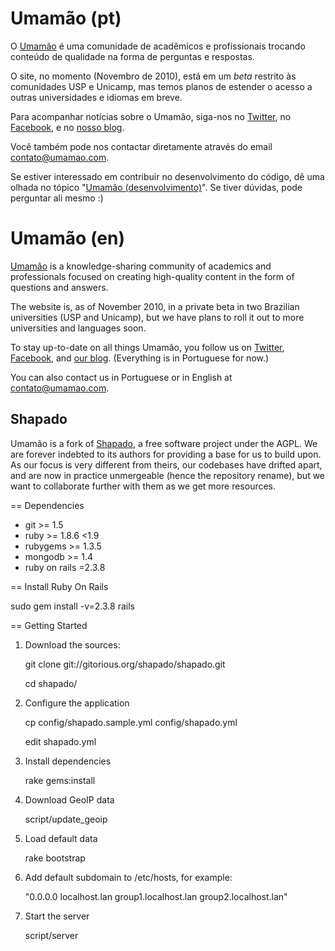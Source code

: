 # Umamão (pt)

O [Umamão](http://umamao.com) é uma comunidade de acadêmicos e
profissionais trocando conteúdo de qualidade na forma de perguntas e
respostas.

O site, no momento (Novembro de 2010), está em um *beta* restrito às
comunidades USP e Unicamp, mas temos planos de estender o acesso a
outras universidades e idiomas em breve.

Para acompanhar notícias sobre o Umamão, siga-nos no
[Twitter](http://twitter.com/umamao), no
[Facebook](http://www.facebook.com/pages/Umamao/110957438924904), e no
[nosso blog](http://blog.umamao.com).

Você também pode nos contactar diretamente através do email
contato@umamao.com.

Se estiver interessado em contribuir no desenvolvimento do código, dê
uma olhada no tópico "[Umamão
(desenvolvimento)](http://umamao.com/topics/Umam%C3%A3o-desenvolvimento)". Se
tiver dúvidas, pode perguntar ali mesmo :)

# Umamão (en)

[Umamão](http://umamao.com) is a knowledge-sharing community of
academics and professionals focused on creating high-quality content
in the form of questions and answers.

The website is, as of November 2010, in a private beta in two
Brazilian universities (USP and Unicamp), but we have plans to roll it
out to more universities and languages soon.

To stay up-to-date on all things Umamão, you follow us on
[Twitter](http://twitter.com/umamao),
[Facebook](http://www.facebook.com/pages/Umamao/110957438924904), and
[our blog](http://blog.umamao.com). (Everything is in Portuguese for
now.)

You can also contact us in Portuguese or in English at
contato@umamao.com.

## Shapado

Umamão is a fork of [Shapado](http://shapado.com), a free software
project under the AGPL. We are forever indebted to its authors for
providing a base for us to build upon. As our focus is very different
from theirs, our codebases have drifted apart, and are now in practice
unmergeable (hence the repository rename), but we want to collaborate
further with them as we get more resources.

== Dependencies

- git >= 1.5
- ruby >= 1.8.6 <1.9
- rubygems >= 1.3.5
- mongodb >= 1.4
- ruby on rails =2.3.8

== Install Ruby On Rails

sudo gem install -v=2.3.8 rails

== Getting Started

1. Download the sources:

    git clone git://gitorious.org/shapado/shapado.git

    cd shapado/

2. Configure the application

    cp config/shapado.sample.yml config/shapado.yml

    edit shapado.yml

3. Install dependencies

    rake gems:install

4. Download GeoIP data

    script/update_geoip

5. Load default data

    rake bootstrap

6. Add default subdomain to /etc/hosts, for example:

    "0.0.0.0 localhost.lan group1.localhost.lan group2.localhost.lan"

7. Start the server

    script/server
